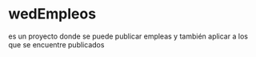 # wedEmpleos
es un proyecto donde se puede publicar empleas y también aplicar a los que se encuentre publicados
